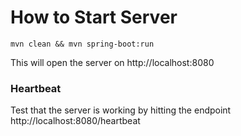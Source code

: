 # How to Start Server
```mvn clean && mvn spring-boot:run```

This will open the server on http://localhost:8080

### Heartbeat
Test that the server is working by hitting the endpoint http://localhost:8080/heartbeat
